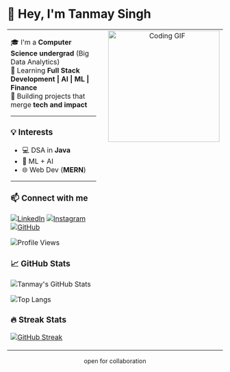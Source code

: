 # 👋 Hey, I'm Tanmay Singh

<div align="center">

<table width="100%">
  <tr>
    <!-- Left Side -->
    <td width="70%" valign="top" style="padding-right: 20px;">

🎓 I'm a **Computer Science undergrad** (Big Data Analytics)  
🚀 Learning **Full Stack Development | AI | ML | Finance**  
🧩 Building projects that merge **tech and impact**  

---

### 💡 Interests
- 💻 DSA in **Java**  
- 🤖 ML + AI  
- 🌐 Web Dev (**MERN**)  

---

### 📫 Connect with me  
[![LinkedIn](https://img.shields.io/badge/LinkedIn-blue?logo=linkedin&logoColor=white)](https://www.linkedin.com/in/tanmay-singh-366717291/)
[![Instagram](https://img.shields.io/badge/Instagram-orange?logo=instagram&logoColor=white)](https://instagram.com/tannnmayy)
[![GitHub](https://img.shields.io/badge/GitHub-grey?logo=github&logoColor=white)](https://github.com/tannnmayy)

![Profile Views](https://komarev.com/ghpvc/?username=tannnmayy&style=flat-square&color=blue)

### 📈 GitHub Stats
![Tanmay's GitHub Stats](https://github-readme-stats.vercel.app/api?username=tannnmayy&show_icons=true&theme=radical)

![Top Langs](https://github-readme-stats.vercel.app/api/top-langs/?username=tannnmayy&layout=compact&theme=radical)

### 🔥 Streak Stats
[![GitHub Streak](https://streak-stats.demolab.com?user=tannnmayy&theme=radical)](https://git.io/streak-stats)



   </td>

   <!-- Right Side -->
   <td width="30%" align="center" valign="top">
     <img src="https://media.giphy.com/media/v1.Y2lkPTc5MGI3NjExdjRtOTc0bmViN2E1MDhldTF5czUza2Y4bzU1empibmxqdW94am9ndyZlcD12MV9naWZzX3NlYXJjaCZjdD1n/xT5LMWiICTjKof5hZK/giphy.gif" width="260" alt="Coding GIF"/>
   </td>
  </tr>
</table>
<p align="center">
	open for collaboration
</p>
</div>
